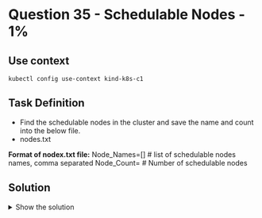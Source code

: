 # Question 35 - Schedulable Nodes - 1%

## Use context

```shell
kubectl config use-context kind-k8s-c1
```

## Task Definition

- Find the schedulable nodes in the cluster and save the name and count into the below file.
- nodes.txt

**Format of nodex.txt file:**
Node_Names=[] # list of schedulable nodes names, comma separated
Node_Count=   # Number of schedulable nodes

## Solution

<details>
  <summary>Show the solution</summary>

### Find the available nodes

```shell
k get nodes
NAME                   STATUS   ROLES           AGE   VERSION
k8s-c1-control-plane   Ready    control-plane   36m   v1.29.0
k8s-c1-worker          Ready    <none>          36m   v1.29.0
k8s-c1-worker2         Ready    <none>          36m   v1.29.0
```

### Validate the nodes taints

```shell
k get nodes -o jsonpath='{.items[*].spec.taints}'
[{"effect":"NoSchedule","key":"node-role.kubernetes.io/control-plane"}]
```

This means that the `k8s-c1-control-plane` has a `taint` applied to it and is not an schedulable node. So, the others are.

### Create the file nodes.txt

The content of the file should be the following:

```text
Node_Names=[k8s-c1-worker,k8s-c1-worker2]
Node_Count=2
```

</details>